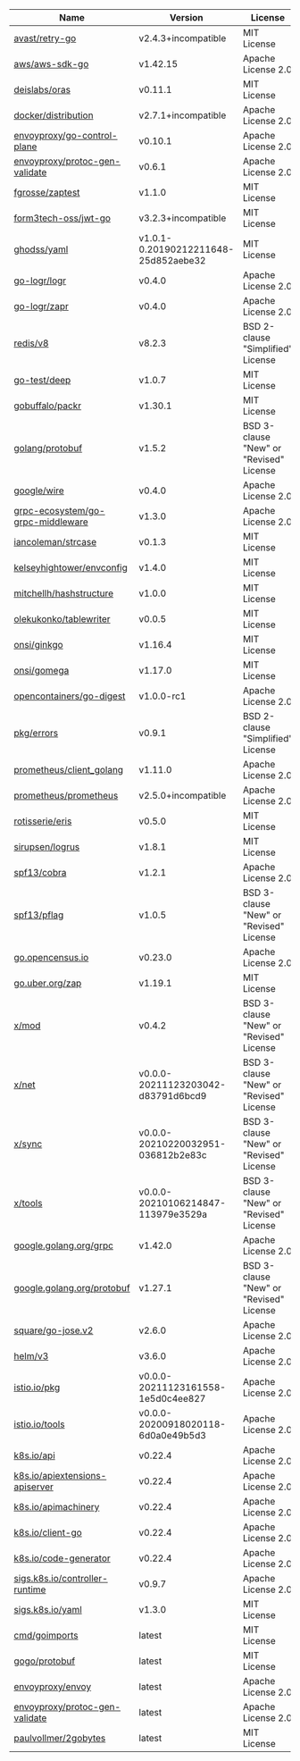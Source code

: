 Name|Version|License
---|---|---
[avast/retry-go](https://github.com/avast/retry-go)|v2.4.3+incompatible|MIT License
[aws/aws-sdk-go](https://github.com/aws/aws-sdk-go)|v1.42.15|Apache License 2.0
[deislabs/oras](https://github.com/deislabs/oras)|v0.11.1|MIT License
[docker/distribution](https://github.com/docker/distribution)|v2.7.1+incompatible|Apache License 2.0
[envoyproxy/go-control-plane](https://github.com/envoyproxy/go-control-plane)|v0.10.1|Apache License 2.0
[envoyproxy/protoc-gen-validate](https://github.com/envoyproxy/protoc-gen-validate)|v0.6.1|Apache License 2.0
[fgrosse/zaptest](https://github.com/fgrosse/zaptest)|v1.1.0|MIT License
[form3tech-oss/jwt-go](https://github.com/form3tech-oss/jwt-go)|v3.2.3+incompatible|MIT License
[ghodss/yaml](https://github.com/ghodss/yaml)|v1.0.1-0.20190212211648-25d852aebe32|MIT License
[go-logr/logr](https://github.com/go-logr/logr)|v0.4.0|Apache License 2.0
[go-logr/zapr](https://github.com/go-logr/zapr)|v0.4.0|Apache License 2.0
[redis/v8](https://github.com/go-redis/redis)|v8.2.3|BSD 2-clause "Simplified" License
[go-test/deep](https://github.com/go-test/deep)|v1.0.7|MIT License
[gobuffalo/packr](https://github.com/gobuffalo/packr)|v1.30.1|MIT License
[golang/protobuf](https://github.com/golang/protobuf)|v1.5.2|BSD 3-clause "New" or "Revised" License
[google/wire](https://github.com/google/wire)|v0.4.0|Apache License 2.0
[grpc-ecosystem/go-grpc-middleware](https://github.com/grpc-ecosystem/go-grpc-middleware)|v1.3.0|Apache License 2.0
[iancoleman/strcase](https://github.com/iancoleman/strcase)|v0.1.3|MIT License
[kelseyhightower/envconfig](https://github.com/kelseyhightower/envconfig)|v1.4.0|MIT License
[mitchellh/hashstructure](https://github.com/mitchellh/hashstructure)|v1.0.0|MIT License
[olekukonko/tablewriter](https://github.com/olekukonko/tablewriter)|v0.0.5|MIT License
[onsi/ginkgo](https://github.com/onsi/ginkgo)|v1.16.4|MIT License
[onsi/gomega](https://github.com/onsi/gomega)|v1.17.0|MIT License
[opencontainers/go-digest](https://github.com/opencontainers/go-digest)|v1.0.0-rc1|Apache License 2.0
[pkg/errors](https://github.com/pkg/errors)|v0.9.1|BSD 2-clause "Simplified" License
[prometheus/client_golang](https://github.com/prometheus/client_golang)|v1.11.0|Apache License 2.0
[prometheus/prometheus](https://github.com/prometheus/prometheus)|v2.5.0+incompatible|Apache License 2.0
[rotisserie/eris](https://github.com/rotisserie/eris)|v0.5.0|MIT License
[sirupsen/logrus](https://github.com/sirupsen/logrus)|v1.8.1|MIT License
[spf13/cobra](https://github.com/spf13/cobra)|v1.2.1|Apache License 2.0
[spf13/pflag](https://github.com/spf13/pflag)|v1.0.5|BSD 3-clause "New" or "Revised" License
[go.opencensus.io](https://go.opencensus.io)|v0.23.0|Apache License 2.0
[go.uber.org/zap](https://go.uber.org/zap)|v1.19.1|MIT License
[x/mod](https://golang.org/x/mod)|v0.4.2|BSD 3-clause "New" or "Revised" License
[x/net](https://golang.org/x/net)|v0.0.0-20211123203042-d83791d6bcd9|BSD 3-clause "New" or "Revised" License
[x/sync](https://golang.org/x/sync)|v0.0.0-20210220032951-036812b2e83c|BSD 3-clause "New" or "Revised" License
[x/tools](https://golang.org/x/tools)|v0.0.0-20210106214847-113979e3529a|BSD 3-clause "New" or "Revised" License
[google.golang.org/grpc](https://google.golang.org/grpc)|v1.42.0|Apache License 2.0
[google.golang.org/protobuf](https://google.golang.org/protobuf)|v1.27.1|BSD 3-clause "New" or "Revised" License
[square/go-jose.v2](https://gopkg.in/square/go-jose.v2)|v2.6.0|Apache License 2.0
[helm/v3](https://helm.sh/helm/v3)|v3.6.0|Apache License 2.0
[istio.io/pkg](https://istio.io/pkg)|v0.0.0-20211123161558-1e5d0c4ee827|Apache License 2.0
[istio.io/tools](https://istio.io/tools)|v0.0.0-20200918020118-6d0a0e49b5d3|Apache License 2.0
[k8s.io/api](https://k8s.io/api)|v0.22.4|Apache License 2.0
[k8s.io/apiextensions-apiserver](https://k8s.io/apiextensions-apiserver)|v0.22.4|Apache License 2.0
[k8s.io/apimachinery](https://k8s.io/apimachinery)|v0.22.4|Apache License 2.0
[k8s.io/client-go](https://k8s.io/client-go)|v0.22.4|Apache License 2.0
[k8s.io/code-generator](https://k8s.io/code-generator)|v0.22.4|Apache License 2.0
[sigs.k8s.io/controller-runtime](https://sigs.k8s.io/controller-runtime)|v0.9.7|Apache License 2.0
[sigs.k8s.io/yaml](https://sigs.k8s.io/yaml)|v1.3.0|MIT License
[cmd/goimports](https://golang.org/x/tools/cmd/goimports)|latest|MIT License
[gogo/protobuf](https://github.com/gogo/protobuf)|latest|MIT License
[envoyproxy/envoy](https://github.com/envoyproxy/envoy)|latest|Apache License 2.0
[envoyproxy/protoc-gen-validate](https://github.com/envoyproxy/protoc-gen-validate)|latest|Apache License 2.0
[paulvollmer/2gobytes](https://github.com/paulvollmer/2gobytes)|latest|MIT License
